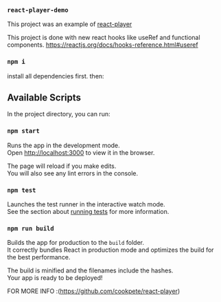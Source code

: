 ### `react-player-demo`

This project was an example of [react-player](https://github.com/cookpete/react-player)

This project is done with new react hooks like useRef and functional components. https://reactjs.org/docs/hooks-reference.html#useref



### `npm i`

install all dependencies first. then:


## Available Scripts

In the project directory, you can run:

### `npm start`

Runs the app in the development mode.<br />
Open [http://localhost:3000](http://localhost:3000) to view it in the browser.

The page will reload if you make edits.<br />
You will also see any lint errors in the console.

### `npm test`

Launches the test runner in the interactive watch mode.<br />
See the section about [running tests](https://facebook.github.io/create-react-app/docs/running-tests) for more information.

### `npm run build`

Builds the app for production to the `build` folder.<br />
It correctly bundles React in production mode and optimizes the build for the best performance.

The build is minified and the filenames include the hashes.<br />
Your app is ready to be deployed!

FOR MORE INFO :(https://github.com/cookpete/react-player)
